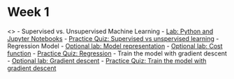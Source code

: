 # Week 1
<>
    - Supervised vs. Unsupervised Machine Learning
        - [Lab: Python and Jupyter Notebooks](https://github.com/rvasquez25/Machine-Learning-Specialization-Coursera/blob/ReleaseWeek01/Course%201%20-%20Supervised%20Machine%20Learning%20-%20Regression%20and%20Classification/Week%201/C1_W1_Lab01_Python_Jupyter_Soln.ipynb)
    - [Practice Quiz: Supervised vs unspervised learning](https://github.com/rvasquez25/Machine-Learning-Specialization-Coursera/blob/ReleaseWeek01/Course%201%20-%20Supervised%20Machine%20Learning%20-%20Regression%20and%20Classification/Week%201/quizzes/practicequizsupervisedvsunsupervisedlearning.png)
    - Regression Model
        - [Optional lab: Model representation](https://github.com/rvasquez25/Machine-Learning-Specialization-Coursera/blob/ReleaseWeek01/Course%201%20-%20Supervised%20Machine%20Learning%20-%20Regression%20and%20Classification/Week%201/C1_W1_Lab02_Model_Representation_Soln.ipynb)
        - [Optional lab: Cost function](https://github.com/rvasquez25/Machine-Learning-Specialization-Coursera/blob/ReleaseWeek01/Course%201%20-%20Supervised%20Machine%20Learning%20-%20Regression%20and%20Classification/Week%201/C1_W1_Lab03_Cost_function_Soln.ipynb)
    - [Practice Quiz: Regression](https://github.com/rvasquez25/Machine-Learning-Specialization-Coursera/blob/ReleaseWeek01/Course%201%20-%20Supervised%20Machine%20Learning%20-%20Regression%20and%20Classification/Week%201/quizzes/practicequizregression.png)
    - Train the model with gradient descent
        - [Optional lab: Gradient descent](https://github.com/rvasquez25/Machine-Learning-Specialization-Coursera/blob/ReleaseWeek01/Course%201%20-%20Supervised%20Machine%20Learning%20-%20Regression%20and%20Classification/Week%201/C1_W1_Lab04_Gradient_Descent_Soln.ipynb)
    - [Practice Quiz: Train the model with gradient descent](https://github.com/rvasquez25/Machine-Learning-Specialization-Coursera/blob/ReleaseWeek01/Course%201%20-%20Supervised%20Machine%20Learning%20-%20Regression%20and%20Classification/Week%201/quizzes/practicequiztrainthemodelwithgradientdescent.png)